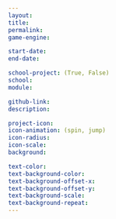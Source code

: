 ```yaml
---
layout:
title:
permalink:
game-engine:

start-date:
end-date:

school-project: (True, False)
school:
module:

github-link:
description:

project-icon:
icon-animation: (spin, jump)
icon-radius:
icon-scale:
background:

text-color:
text-background-color:
text-background-offset-x:
text-background-offset-y:
text-background-scale:
text-background-repeat:
---
```

